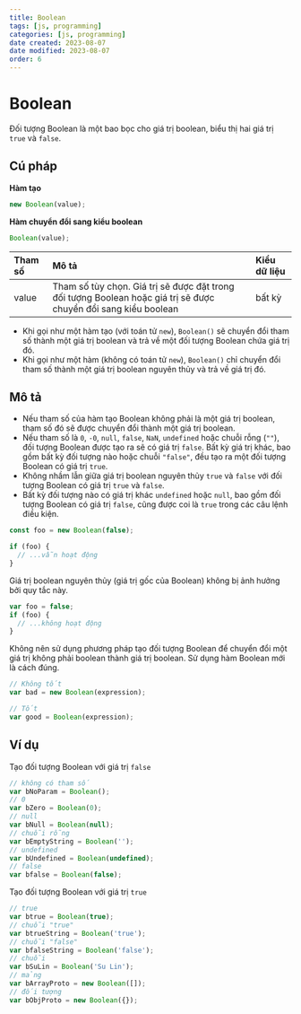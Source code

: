 ```yaml
---
title: Boolean
tags: [js, programming]
categories: [js, programming]
date created: 2023-08-07
date modified: 2023-08-07
order: 6
---
```


# Boolean

Đối tượng Boolean là một bao bọc cho giá trị boolean, biểu thị hai giá trị `true` và `false`.

## Cú pháp

**Hàm tạo**

```js
new Boolean(value);
```

**Hàm chuyển đổi sang kiểu boolean**

```js
Boolean(value);
```

| Tham số | Mô tả                                                             | Kiểu dữ liệu |
| :------ | :--------------------------------------------------------------- | :---------- |
| value   | Tham số tùy chọn. Giá trị sẽ được đặt trong đối tượng Boolean hoặc giá trị sẽ được chuyển đổi sang kiểu boolean | bất kỳ      |

- Khi gọi như một hàm tạo (với toán tử `new`), `Boolean()` sẽ chuyển đổi tham số thành một giá trị boolean và trả về một đối tượng Boolean chứa giá trị đó.
- Khi gọi như một hàm (không có toán tử `new`), `Boolean()` chỉ chuyển đổi tham số thành một giá trị boolean nguyên thủy và trả về giá trị đó.

## Mô tả

- Nếu tham số của hàm tạo Boolean không phải là một giá trị boolean, tham số đó sẽ được chuyển đổi thành một giá trị boolean.
- Nếu tham số là `0`, `-0`, `null`, `false`, `NaN`, `undefined` hoặc chuỗi rỗng (`""`), đối tượng Boolean được tạo ra sẽ có giá trị `false`. Bất kỳ giá trị khác, bao gồm bất kỳ đối tượng nào hoặc chuỗi `"false"`, đều tạo ra một đối tượng Boolean có giá trị `true`.
- Không nhầm lẫn giữa giá trị boolean nguyên thủy `true` và `false` với đối tượng Boolean có giá trị `true` và `false`.
- Bất kỳ đối tượng nào có giá trị khác `undefined` hoặc `null`, bao gồm đối tượng Boolean có giá trị `false`, cũng được coi là `true` trong các câu lệnh điều kiện.

```js
const foo = new Boolean(false);

if (foo) {
  // ...vẫn hoạt động
}
```

Giá trị boolean nguyên thủy (giá trị gốc của Boolean) không bị ảnh hưởng bởi quy tắc này.

```js
var foo = false;
if (foo) {
  // ...không hoạt động
}
```

Không nên sử dụng phương pháp tạo đối tượng Boolean để chuyển đổi một giá trị không phải boolean thành giá trị boolean. Sử dụng hàm Boolean mới là cách đúng.

```js
// Không tốt
var bad = new Boolean(expression);

// Tốt
var good = Boolean(expression);
```

## Ví dụ

Tạo đối tượng Boolean với giá trị `false`

```js
// không có tham số
var bNoParam = Boolean();
// 0
var bZero = Boolean(0);
// null
var bNull = Boolean(null);
// chuỗi rỗng
var bEmptyString = Boolean('');
// undefined
var bUndefined = Boolean(undefined);
// false
var bfalse = Boolean(false);
```

Tạo đối tượng Boolean với giá trị `true`

```js
// true
var btrue = Boolean(true);
// chuỗi "true"
var btrueString = Boolean('true');
// chuỗi "false"
var bfalseString = Boolean('false');
// chuỗi
var bSuLin = Boolean('Su Lin');
// mảng
var bArrayProto = new Boolean([]);
// đối tượng
var bObjProto = new Boolean({});
```
